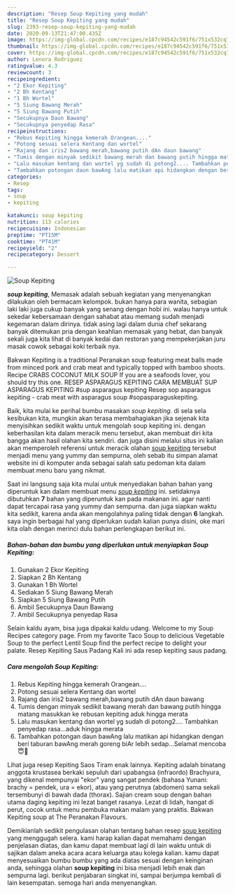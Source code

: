 ```yaml
---
description: "Resep Soup Kepiting yang mudah"
title: "Resep Soup Kepiting yang mudah"
slug: 2393-resep-soup-kepiting-yang-mudah
date: 2020-09-13T21:47:00.435Z
image: https://img-global.cpcdn.com/recipes/e187c94542c591f6/751x532cq70/soup-kepiting-foto-resep-utama.jpg
thumbnail: https://img-global.cpcdn.com/recipes/e187c94542c591f6/751x532cq70/soup-kepiting-foto-resep-utama.jpg
cover: https://img-global.cpcdn.com/recipes/e187c94542c591f6/751x532cq70/soup-kepiting-foto-resep-utama.jpg
author: Lenora Rodriguez
ratingvalue: 4.3
reviewcount: 3
recipeingredient:
- "2 Ekor Kepiting"
- "2 Bh Kentang"
- "1 Bh Wortel"
- "5 Siung Bawang Merah"
- "5 Siung Bawang Putih"
- "Secukupnya Daun Bawang"
- "Secukupnya penyedap Rasa"
recipeinstructions:
- "Rebus Kepiting hingga kemerah Orangean...."
- "Potong sesuai selera Kentang dan wortel"
- "Rajang dan iris2 bawang merah,bawang putih dAn daun bawang"
- "Tumis dengan minyak sedikit bawang merah dan bawang putih hingga matang masukkan ke rebusan kepiting aduk hingga merata"
- "Lalu masukan kentang dan wortel yg sudah di potong2.... Tambahkan penyedap rasa...aduk hingga merata"
- "Tambahkan potongan daun bawAng lalu matikan api hidangkan dengan beri taburan bawAng merah goreng biAr lebih sedap...Selamat mencoba 😇💖"
categories:
- Resep
tags:
- soup
- kepiting

katakunci: soup kepiting 
nutrition: 113 calories
recipecuisine: Indonesian
preptime: "PT15M"
cooktime: "PT41M"
recipeyield: "2"
recipecategory: Dessert

---
```



![Soup Kepiting](https://img-global.cpcdn.com/recipes/e187c94542c591f6/751x532cq70/soup-kepiting-foto-resep-utama.jpg)

<b><i>soup kepiting</i></b>, Memasak adalah sebuah kegiatan yang menyenangkan dilakukan oleh bermacam kelompok. bukan hanya para wanita, sebagian laki laki juga cukup banyak yang senang dengan hobi ini. walau hanya untuk sekedar kebersamaan dengan sahabat atau memang sudah menjadi kegemaran dalam dirinya. tidak asing lagi dalam dunia chef sekarang banyak ditemukan pria dengan keahlian memasak yang hebat, dan banyak sekali juga kita lihat di banyak kedai dan restoran yang mempekerjakan juru masak cowok sebagai koki terbaik nya.

Bakwan Kepiting is a traditional Peranakan soup featuring meat balls made from minced pork and crab meat and typically topped with bamboo shoots. Recipe CRABS COCONUT MILK SOUP If you are a seafoods lover, you should try this one. RESEP ASPARAGUS KEPITING CARA MEMBUAT SUP ASPARAGUS KEPITING #sup asparagus kepiting Resep sop asparagus kepiting - crab meat with asparagus soup #sopasparaguskepiting.

Baik, kita mulai ke perihal bumbu masakan <i>soup kepiting</i>. di sela sela kesibukan kita, mungkin akan terasa membahagiakan jika sejenak kita menyisihkan sedikit waktu untuk mengolah soup kepiting ini. dengan keberhasilan kita dalam meracik menu tersebut, akan membuat diri kita bangga akan hasil olahan kita sendiri. dan juga disini melalui situs ini kalian akan memperoleh referensi untuk meracik olahan <u>soup kepiting</u> tersebut menjadi menu yang yummy dan sempurna, oleh sebab itu simpan alamat website ini di komputer anda sebagai salah satu pedoman kita dalam membuat menu baru yang nikmat.


Saat ini langsung saja kita mulai untuk menyediakan bahan bahan yang diperuntuk kan dalam membuat menu <u><i>soup kepiting</i></u> ini. setidaknya dibutuhkan <b>7</b> bahan yang diperuntuk kan pada makanan ini. agar nanti dapat tercapai rasa yang yummy dan sempurna. dan juga siapkan waktu kita sedikit, karena anda akan mengolahnya paling tidak dengan <b>6</b> langkah. saya ingin berbagai hal yang diperlukan sudah kalian punya disini, oke mari kita olah dengan merinci dulu bahan perlengkapan berikut ini.

<!--inarticleads1-->

##### Bahan-bahan dan bumbu yang diperlukan untuk menyiapkan Soup Kepiting:

1. Gunakan 2 Ekor Kepiting
1. Siapkan 2 Bh Kentang
1. Gunakan 1 Bh Wortel
1. Sediakan 5 Siung Bawang Merah
1. Siapkan 5 Siung Bawang Putih
1. Ambil Secukupnya Daun Bawang
1. Ambil Secukupnya penyedap Rasa


Selain kaldu ayam, bisa juga dipakai kaldu udang. Welcome to my Soup Recipes category page. From my favorite Taco Soup to delicious Vegetable Soup to the perfect Lentil Soup find the perfect recipe to delight your palate. Resep Kepiting Saus Padang Kali ini ada resep kepiting saus padang. 

<!--inarticleads2-->

##### Cara mengolah Soup Kepiting:

1. Rebus Kepiting hingga kemerah Orangean....
1. Potong sesuai selera Kentang dan wortel
1. Rajang dan iris2 bawang merah,bawang putih dAn daun bawang
1. Tumis dengan minyak sedikit bawang merah dan bawang putih hingga matang masukkan ke rebusan kepiting aduk hingga merata
1. Lalu masukan kentang dan wortel yg sudah di potong2.... Tambahkan penyedap rasa...aduk hingga merata
1. Tambahkan potongan daun bawAng lalu matikan api hidangkan dengan beri taburan bawAng merah goreng biAr lebih sedap...Selamat mencoba 😇💖


Lihat juga resep Kepiting Saos Tiram enak lainnya. Kepiting adalah binatang anggota krustasea berkaki sepuluh dari upabangsa (infraordo) Brachyura, yang dikenal mempunyai &#34;ekor&#34; yang sangat pendek (bahasa Yunani: brachy = pendek, ura = ekor), atau yang perutnya (abdomen) sama sekali tersembunyi di bawah dada (thorax). Sajian cream soup dengan bahan utama daging kepiting ini lezat banget rasanya. Lezat di lidah, hangat di perut, cocok untuk menu pembuka makan malam yang praktis. Bakwan Kepiting soup at The Peranakan Flavours. 

Demikianlah sedikit pengulasan olahan tentang bahan resep <u>soup kepiting</u> yang menggugah selera. kami harap kalian dapat memahami dengan penjelasan diatas, dan kamu dapat membuat lagi di lain waktu untuk di sajikan dalam aneka acara acara keluarga atau kolega kalian. kamu dapat menyesuaikan bumbu bumbu yang ada diatas sesuai dengan keinginan anda, sehingga olahan <b>soup kepiting</b> ini bisa menjadi lebih enak dan sempurna lagi. berikut penjabaran singkat ini, sampai berjumpa kembali di lain kesempatan. semoga hari anda menyenangkan.

